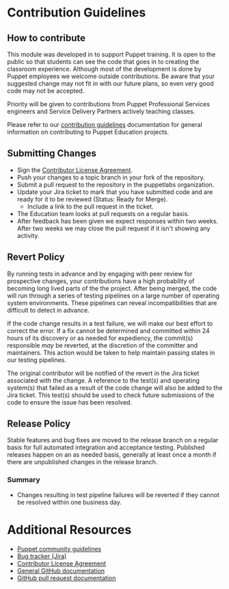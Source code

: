Contribution Guidelines
=======================

## How to contribute

This module was developed in to support Puppet training. It is open to
the public so that students can see the code that goes in to creating
the classroom experience. Although most of the development is done by 
Puppet employees we welcome outside contributions. Be aware that your
suggested change may not fit in with our future plans, so even very good
code may not be accepted.

Priority will be given to contributions from Puppet Professional Services
engineers and Service Delivery Partners actively teaching classes.

Please refer to our [contribution
guidelines](https://github.com/puppetlabs/edu-documentation/blob/master/CONTRIBUTING.md)
documentation for general information on contributing to Puppet Education
projects.

## Submitting Changes

* Sign the [Contributor License Agreement](http://links.puppet.com/cla).
* Push your changes to a topic branch in your fork of the repository.
* Submit a pull request to the repository in the puppetlabs organization.
* Update your Jira ticket to mark that you have submitted code and are ready for it to be reviewed (Status: Ready for Merge).
  * Include a link to the pull request in the ticket.
* The Education team looks at pull requests on a regular basis.
* After feedback has been given we expect responses within two weeks. After two
  weeks we may close the pull request if it isn't showing any activity.

## Revert Policy
By running tests in advance and by engaging with peer review for prospective
changes, your contributions have a high probability of becoming long lived
parts of the the project. After being merged, the code will run through a
series of testing pipelines on a large number of operating system
environments. These pipelines can reveal incompatibilities that are difficult
to detect in advance.

If the code change results in a test failure, we will make our best effort to
correct the error. If a fix cannot be determined and committed within 24 hours
of its discovery or as needed for expediency, the commit(s) responsible _may_ 
be reverted, at the discretion of the committer and maintainers. This action 
would be taken to help maintain passing states in our testing pipelines.

The original contributor will be notified of the revert in the Jira ticket
associated with the change. A reference to the test(s) and operating system(s)
that failed as a result of the code change will also be added to the Jira
ticket. This test(s) should be used to check future submissions of the code to
ensure the issue has been resolved.

## Release Policy
Stable features and bug fixes are moved to the release branch on a regular
basis for full automated integration and acceptance testing. Published releases
happen on an as needed basis, generally at least once a month if there are
unpublished changes in the release branch.

### Summary
* Changes resulting in test pipeline failures will be reverted if they cannot
  be resolved within one business day.

# Additional Resources

* [Puppet community guidelines](https://docs.puppet.com/community/community_guidelines.html)
* [Bug tracker (Jira)](https://tickets.puppetlabs.com)
* [Contributor License Agreement](http://links.puppet.com/cla)
* [General GitHub documentation](https://help.github.com/)
* [GitHub pull request documentation](https://help.github.com/articles/about-pull-requests/)
